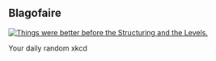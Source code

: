 ## Blagofaire
[![Things were better before the Structuring and the Levels.](https://imgs.xkcd.com/comics/blagofaire.png)](https://xkcd.com/239/ "Things were better before the Structuring and the Levels.")

Your daily random xkcd
